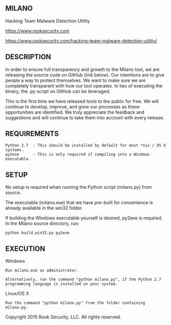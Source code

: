 MILANO
------
Hacking Team Malware Detection Utility

https://www.rooksecurity.com

https://www.rooksecurity.com/hacking-team-malware-detection-utility/


DESCRIPTION
-----------
In order to ensure full transparency and growth to the Milano tool, we are releasing the source code on GitHub (link below). Our intentions are to give people a way to protect themselves. We want to make sure we are completely transparent with how our tool operates. In lieu of executing the binary, the .py script on GitHub can be leveraged.

This is the first time we have released tools to the public for free. We will continue to develop, improve, and grow our processes as these opportunities are identified. We truly appreciate the feedback and suggestions and will continue to take them into account with every release.


REQUIREMENTS
------------
    Python 2.7  - This should be installed by default for most *nix / OS X systems.
    py2exe      - This is only required if compiling into a Windows executable.


SETUP
-----
No setup is required when running the Python script (milano.py) from source.

The executable (milano.exe) that we have pre-built for convenience is already available in the win32 folder.

If building the Windows executable yourself is desired, py2exe is required. In the Milano source directory, run:

    python build_win32.py py2exe


EXECUTION
---------
Windows

    Run milano.exe as administrator.

    Alternatively, run the command "python milano.py", if the Python 2.7 programming language is installed on your system.

Linux/OS X

    Run the command "python milano.py" from the folder containing milano.py.


Copyright 2015 Rook Security, LLC. All rights reserved.
